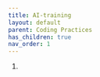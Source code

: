 ```yaml
---
title: AI-training
layout: default
parent: Coding Practices
has_children: true
nav_order: 1
---
```

1. 